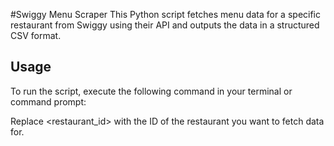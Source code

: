 #Swiggy Menu Scraper
This Python script fetches menu data for a specific restaurant from Swiggy using their API and outputs the data in a structured CSV format.

## Usage
To run the script, execute the following command in your terminal or command prompt:


Replace <restaurant_id> with the ID of the restaurant you want to fetch data for.